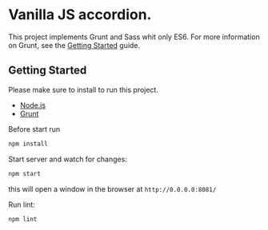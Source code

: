 # Vanilla JS accordion.

This project implements Grunt and Sass whit only ES6.
For more information on Grunt, see the [Getting Started](http://gruntjs.com/getting-started) guide.

## Getting Started

Please make sure to install to run this project.
- [Node.js](https://nodejs.org/en/)
- [Grunt](http://gruntjs.com/)

Before start run
```bash
npm install
```

Start server and watch for changes:
```bash
npm start
```
this will open a window in the browser at `http://0.0.0.0:8081/`

Run lint:
```bash
npm lint
```
